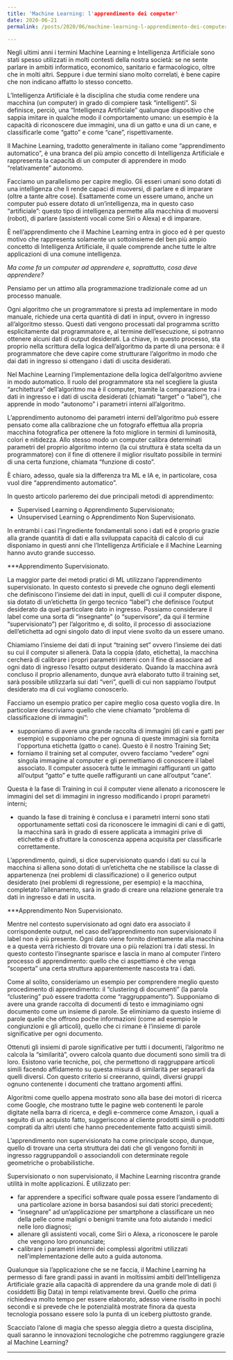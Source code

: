 ```yaml
---
title: 'Machine Learning: l'apprendimento dei computer'
date: 2020-06-21
permalink: /posts/2020/06/machine-learning-l-apprendimento-dei-computer/

---
```


Negli ultimi anni i termini Machine Learning e Intelligenza Artificiale sono stati spesso utilizzati in molti contesti della nostra società: se ne sente parlare in ambiti informatico, economico, sanitario e farmacologico, oltre che in molti altri.
Seppure i due termini siano molto correlati, è bene capire che non indicano affatto lo stesso concetto.

L’Intelligenza Artificiale è la disciplina che studia come rendere una macchina (un computer) in grado di compiere task “intelligenti”. Si definisce, perciò, una “Intelligenza Artificiale” qualunque dispositivo che sappia imitare in qualche modo il comportamento umano: un esempio è la capacità di riconoscere due immagini, una di un gatto e una di un cane, e classificarle come “gatto” e come “cane”, rispettivamente.

Il Machine Learning, tradotto generalmente in italiano come “apprendimento automatico”, è una branca del più ampio concetto di Intelligenza Artificiale e rappresenta la capacità di un computer di apprendere in modo “relativamente” autonomo.


Facciamo un parallelismo per capire meglio. Gli esseri umani sono dotati di una intelligenza che li rende capaci di muoversi, di parlare e di imparare (oltre a tante altre cose). Esattamente come un essere umano, anche un computer può essere dotato di un’intelligenza, ma in questo caso “artificiale”: questo tipo di intelligenza permette alla macchina di muoversi (robot), di parlare (assistenti vocali come Siri o Alexa) e di imparare.

È nell’apprendimento che il Machine Learning entra in gioco ed è per questo motivo che rappresenta solamente un sottoinsieme del ben più ampio concetto di Intelligenza Artificiale, il quale comprende anche tutte le altre applicazioni di una comune intelligenza.

*Ma come fa un computer ad apprendere e, soprattutto, cosa deve apprendere?*


Pensiamo per un attimo alla programmazione tradizionale come ad un processo manuale.

Ogni algoritmo che un programmatore si presta ad implementare in modo manuale, richiede una certa quantità di dati in input, ovvero in ingresso all’algoritmo stesso. Questi dati vengono processati dal programma scritto esplicitamente dal programmatore e, al termine dell’esecuzione, si potranno ottenere alcuni dati di output desiderati. La chiave, in questo processo, sta proprio nella scrittura della logica dell’algoritmo da parte di una persona: è il programmatore che deve capire come strutturare l’algoritmo in modo che dai dati in ingresso si ottengano i dati di uscita desiderati.

Nel Machine Learning l’implementazione della logica dell’algoritmo avviene in modo automatico. Il ruolo del programmatore sta nel scegliere la giusta “architettura” dell’algoritmo ma è il computer, tramite la comparazione tra i dati in ingresso e i dati di uscita desiderati (chiamati “target” o “label”), che apprende in modo “autonomo” i parametri interni all’algoritmo.


L’apprendimento autonomo dei parametri interni dell’algoritmo può essere pensato come alla calibrazione che un fotografo effettua alla propria macchina fotografica per ottenere la foto migliore in termini di luminosità, colori e nitidezza. Allo stesso modo un computer calibra determinati parametri del proprio algoritmo interno (la cui struttura è stata scelta da un programmatore) con il fine di ottenere il miglior risultato possibile in termini di una certa funzione, chiamata “funzione di costo”.

È chiaro, adesso, quale sia la differenza tra ML e IA e, in particolare, cosa vuol dire “apprendimento automatico”.

In questo articolo parleremo dei due principali metodi di apprendimento:
* Supervised Learning o Apprendimento Supervisionato;
* Unsupervised Learning o Apprendimento Non Supervisionato.

In entrambi i casi l’ingrediente fondamentali sono i dati ed è proprio grazie alla grande quantità di dati e alla sviluppata capacità di calcolo di cui disponiamo in questi anni che l’Intelligenza Artificiale e il Machine Learning hanno avuto grande successo.


***Apprendimento Supervisionato.

La maggior parte dei metodi pratici di ML utilizzano l’apprendimento supervisionato. In questo contesto si prevede che ognuno degli elementi che definiscono l'insieme dei dati in input, quelli di cui il computer dispone, sia dotato di un’etichetta (in gergo tecnico “label”) che definisce l’output desiderato da quel particolare dato in ingresso. Possiamo considerare il label come una sorta di “insegnante” (o “supervisore”, da qui il termine “supervisionato”) per l’algoritmo e, di solito, il processo di associazione dell’etichetta ad ogni singolo dato di input viene svolto da un essere umano.

Chiamiamo l’insieme dei dati di input “training set” ovvero l’insieme dei dati su cui il computer si allenerà. Data la coppia (dato, etichetta), la macchina cercherà di calibrare i propri parametri interni con il fine di associare ad ogni dato di ingresso l’esatto output desiderato.
Quando la macchina avrà concluso il proprio allenamento, dunque avrà elaborato tutto il training set, sarà possibile utilizzarla sui dati “veri”, quelli di cui non sappiamo l’output desiderato ma di cui vogliamo conoscerlo.

Facciamo un esempio pratico per capire meglio cosa questo voglia dire. In particolare descriviamo quello che viene chiamato “problema di classificazione di immagini”:

* supponiamo di avere una grande raccolta di immagini (di cani e gatti per esempio) e supponiamo che per ognuna di queste immagini sia fornita l'opportuna etichetta (gatto o cane). Questo è il nostro Training Set;
* forniamo il training set al computer, ovvero facciamo “vedere” ogni singola immagine al computer e gli permettiamo di conoscere il label associato. Il computer assocerà tutte le immagini raffiguranti un gatto all’output “gatto” e tutte quelle raffiguranti un cane all’output “cane”. 


Questa è la fase di Training in cui il computer viene allenato a riconoscere le immagini del set di immagini in ingresso modificando i propri parametri interni;
* quando la fase di training è conclusa e i parametri interni sono stati opportunamente settati così da riconoscere le immagini di cani e di gatti, la macchina sarà in grado di essere applicata a immagini prive di etichette e di sfruttare la conoscenza appena acquisita per classificarle correttamente.

L’apprendimento, quindi, si dice supervisionato quando i dati su cui la macchina si allena sono dotati di un’etichetta che ne stabilisce la classe di appartenenza (nei problemi di classificazione) o il generico output desiderato (nei problemi di regressione, per esempio) e la macchina, completato l’allenamento, sarà in grado di creare una relazione generale tra dati in ingresso e dati in uscita.


***Apprendimento Non Supervisionato.

Mentre nel contesto supervisionato ad ogni dato era associato il corrispondente output, nel caso dell’apprendimento non supervisionato il label non è più presente. Ogni dato viene fornito direttamente alla macchina e a questa verrà richiesto di trovare una o più relazioni tra i dati stessi. In questo contesto l’insegnante sparisce e lascia in mano al computer l’intero processo di apprendimento: quello che ci aspettiamo è che venga “scoperta” una certa struttura apparentemente nascosta tra i dati.

Come al solito, consideriamo un esempio per comprendere meglio questo procedimento di apprendimento: il “clustering di documenti” (la parola “clustering” può essere tradotta come “raggruppamento”). Supponiamo di avere una grande raccolta di documenti di testo e immaginiamo ogni documento come un insieme di parole. Se eliminiamo da questo insieme di parole quelle che offrono poche informazioni (come ad esempio le congiunzioni e gli articoli), quello che ci rimane è l’insieme di parole significative per ogni documento.

Ottenuti gli insiemi di parole significative per tutti i documenti, l’algoritmo ne calcola la “similarità”, ovvero calcola quanto due documenti sono simili tra di loro.
Esistono varie tecniche, poi, che permettono di raggruppare articoli simili facendo affidamento su questa misura di similarità per separarli da quelli diversi. Con questo criterio si creeranno, quindi, diversi gruppi ognuno contenente i documenti che trattano argomenti affini.

Algoritmi come quello appena mostrato sono alla base dei motori di ricerca come Google, che mostrano tutte le pagine web contenenti le parole digitate nella barra di ricerca, e degli e-commerce come Amazon, i quali a seguito di un acquisto fatto, suggeriscono al cliente prodotti simili o prodotti comprati da altri utenti che hanno precedentemente fatto acquisti simili.

L’apprendimento non supervisionato ha come principale scopo, dunque, quello di trovare una certa struttura dei dati che gli vengono forniti in ingresso raggruppandoli o associandoli con determinate regole geometriche o probabilistiche.



Supervisionato o non supervisionato, il Machine Learning riscontra grande utilità in molte applicazioni. È utilizzato per:
* far apprendere a specifici software quale possa essere l’andamento di una particolare azione in borsa basandosi sui dati storici precedenti;
* “insegnare” ad un’applicazione per smartphone a classificare un neo della pelle come maligni o benigni tramite una foto aiutando i medici nelle loro diagnosi;
* allenare gli assistenti vocali, come Siri o Alexa, a riconoscere le parole che vengono loro pronunciate;
* calibrare i parametri interni dei complessi algoritmi utilizzati nell’implementazione delle auto a guida autonoma.

Qualunque sia l’applicazione che se ne faccia, il Machine Learning ha permesso di fare grandi passi in avanti in moltissimi ambiti dell’Intelligenza Artificiale grazie alla capacità di apprendere da una grande mole di dati (i cosiddetti Big Data) in tempi relativamente brevi. Quello che prima richiedeva molto tempo per essere elaborato, adesso viene risolto in pochi secondi e si prevede che le potenzialità mostrate finora da questa tecnologia possano essere solo la punta di un iceberg piuttosto grande.

Scacciato l’alone di magia che spesso aleggia dietro a questa disciplina, quali saranno le innovazioni tecnologiche che potremmo raggiungere grazie al Machine Learning?

------
